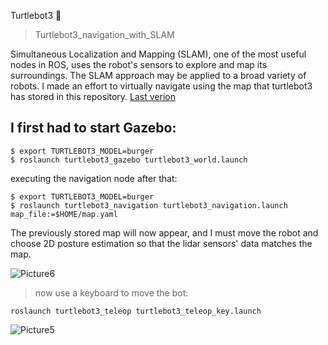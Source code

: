 Turtlebot3 :minidisc:

>Turtlebot3_navigation_with_SLAM

Simultaneous Localization and Mapping (SLAM), one of the most useful nodes in ROS, uses the robot's sensors to explore and map its surroundings. The SLAM approach may be applied to a broad variety of robots.
I made an effort to virtually navigate using the map that turtlebot3 has stored in this repository. [Last verion](https://github.com/ghada233/Smart-Methods-Training/tree/main/Task2_SLAM)

I first had to start Gazebo:
---------
~~~
$ export TURTLEBOT3_MODEL=burger
$ roslaunch turtlebot3_gazebo turtlebot3_world.launch
~~~

executing the navigation node after that:

~~~~
$ export TURTLEBOT3_MODEL=burger
$ roslaunch turtlebot3_navigation turtlebot3_navigation.launch map_file:=$HOME/map.yaml
~~~~

The previously stored map will now appear, and I must move the robot and choose 2D posture estimation so that the lidar sensors' data matches the map.

![Picture6](https://user-images.githubusercontent.com/70041510/186397548-cdf5f911-c3ea-4cea-8d39-da7a85eeef80.png)


>now use a keyboard to move the bot:
~~~
roslaunch turtlebot3_teleop turtlebot3_teleop_key.launch
~~~
![Picture5](https://user-images.githubusercontent.com/70041510/186397193-88db99fd-5330-44bd-83fa-29c9811554ae.png)
